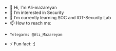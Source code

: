 - 👋 Hi, I’m Ali-mazareyan
- 👀 I’m interested in Security
- 🌱 I’m currently learning SOC and IOT-Security Lab 
- 📫 How to reach me:
-     Telegarm: @Ali_Mazareyan
- ⚡ Fun fact: :)


